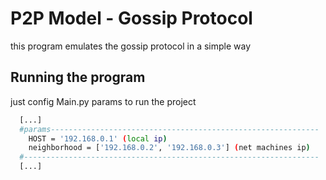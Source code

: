 
# P2P Model - Gossip Protocol

this program emulates the gossip protocol in a simple way

## Running the program

just config Main.py params to run the project

```bash
  [...]
  #params------------------------------------------------------------
    HOST = '192.168.0.1' (local ip)
    neighborhood = ['192.168.0.2', '192.168.0.3'] (net machines ip)
  #------------------------------------------------------------------
  [...]
```